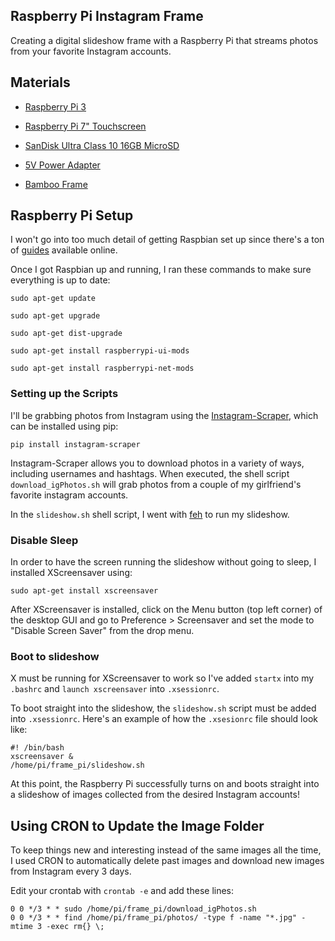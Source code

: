 ## Raspberry Pi Instagram Frame

Creating a digital slideshow frame with a Raspberry Pi that streams photos from your favorite Instagram accounts.  

## Materials 

- [Raspberry Pi 3](https://www.amazon.com/Raspberry-Pi-RASPBERRYPI3-MODB-1GB-Model-Motherboard/dp/B01CD5VC92/ref=sr_1_3?s=pc&ie=UTF8&qid=1517631343&sr=1-3&keywords=raspberry+pi+3)

- [Raspberry Pi 7" Touchscreen](https://www.amazon.com/Raspberry-Pi-7-Touchscreen-Display/dp/B0153R2A9I/ref=sr_1_3?s=electronics&ie=UTF8&qid=1517631532&sr=1-3&keywords=raspberry+pi+7+touchscreen+display)

- [SanDisk Ultra Class 10 16GB MicroSD](https://www.amazon.com/SanDisk-Ultra-Micro-Adapter-SDSQUNC-016G-GN6MA/dp/B010Q57SEE/ref=sr_1_3?s=electronics&ie=UTF8&qid=1517631803&sr=1-3&keywords=16gb+microsd)

- [5V Power Adapter](https://www.amazon.com/Official-Raspberry-Foundation-Power-Supply/dp/B01LCNF8FU/ref=sr_1_1?s=electronics&ie=UTF8&qid=1517632103&sr=1-1&keywords=raspberry+pi+power+supply+white) 

- [Bamboo Frame](https://www.amazon.com/Eleduino-Raspberry-Official-Touchscreen-Display/dp/B01FZ2RJN8/ref=sr_1_1?s=electronics&ie=UTF8&qid=1517632187&sr=1-1&keywords=raspberry+pi+bamboo) 

## Raspberry Pi Setup

I won't go into too much detail of getting Raspbian set up since there's a ton of [guides](https://projects.raspberrypi.org/en/projects/noobs-install) available online. 

Once I got Raspbian up and running, I ran these commands to make sure everything is up to date:
 
```
sudo apt-get update

sudo apt-get upgrade 

sudo apt-get dist-upgrade 

sudo apt-get install raspberrypi-ui-mods 

sudo apt-get install raspberrypi-net-mods 
```
### Setting up the Scripts
I'll be grabbing photos from Instagram using the [Instagram-Scraper](https://github.com/rarcega/instagram-scraper), which can be installed using pip:

```
pip install instagram-scraper
```

Instagram-Scraper allows you to download photos in a variety of ways, including usernames and hashtags. When executed, the shell script `download_igPhotos.sh` will grab photos from a couple of my girlfriend's favorite instagram accounts.

In the `slideshow.sh` shell script, I went with [feh](https://feh.finalrewind.org/) to run my slideshow. 
 
### Disable Sleep
In order to have the screen running the slideshow without going to sleep, I installed XScreensaver using:

```
sudo apt-get install xscreensaver
```

After XScreensaver is installed, click on the Menu button (top left corner) of the desktop GUI and go to Preference > Screensaver and set the mode to "Disable Screen Saver" from the drop menu.
 
### Boot to slideshow
X must be running for XScreensaver to work so I've added `startx` into my `.bashrc` and `launch xscreensaver` into `.xsessionrc`.

To boot straight into the slideshow, the `slideshow.sh` script must be added into `.xsessionrc`. Here's an example of how the `.xsesionrc` file should look like:

```
#! /bin/bash
xscreensaver &
/home/pi/frame_pi/slideshow.sh
```

At this point, the Raspberry Pi successfully turns on and boots straight into a slideshow of images collected from the desired Instagram accounts!

## Using CRON to Update the Image Folder
To keep things new and interesting instead of the same images all the time, I used CRON to automatically delete past images and download new images from Instagram every 3 days. 

Edit your crontab with `crontab -e` and add these lines:

```
0 0 */3 * * sudo /home/pi/frame_pi/download_igPhotos.sh 
0 0 */3 * * find /home/pi/frame_pi/photos/ -type f -name "*.jpg" -mtime 3 -exec rm{} \;
```
